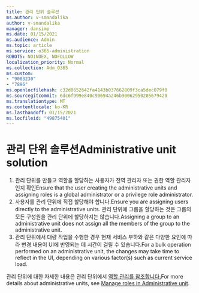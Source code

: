 ```yaml
---
title: 관리 단위 솔루션
ms.author: v-smandalika
author: v-smandalika
manager: dansimp
ms.date: 01/15/2021
ms.audience: Admin
ms.topic: article
ms.service: o365-administration
ROBOTS: NOINDEX, NOFOLLOW
localization_priority: Normal
ms.collection: Adm_O365
ms.custom:
- "9003230"
- "7896"
ms.openlocfilehash: c32d0652642fa4143b037662809f3ca5dec079f0
ms.sourcegitcommit: 6dc6f999e840c90694a246b90062950205679420
ms.translationtype: MT
ms.contentlocale: ko-KR
ms.lasthandoff: 01/15/2021
ms.locfileid: "49875401"
---
```

# <a name="administrative-unit-solution"></a><span data-ttu-id="f71f3-102">관리 단위 솔루션</span><span class="sxs-lookup"><span data-stu-id="f71f3-102">Administrative unit solution</span></span>

1. <span data-ttu-id="f71f3-103">관리 단위를 만들고 역할을 할당하는 사용자가 전역 관리자 또는 권한 역할 관리자인지 확인</span><span class="sxs-lookup"><span data-stu-id="f71f3-103">Ensure that the user creating the administrative units and assigning roles is a global administrator or a privilege role administrator.</span></span>
2. <span data-ttu-id="f71f3-104">사용자를 관리 단위에 직접 할당해야 합니다.</span><span class="sxs-lookup"><span data-stu-id="f71f3-104">Ensure you are assigning users directly to the administrative units.</span></span> <span data-ttu-id="f71f3-105">관리 단위에 그룹을 할당하는 것은 그룹의 모든 구성원을 관리 단위에 할당하지는 않습니다.</span><span class="sxs-lookup"><span data-stu-id="f71f3-105">Assigning a group to an administrative unit does not assign all the members of the group to the administrative unit.</span></span>
3. <span data-ttu-id="f71f3-106">관리 단위에서 대량 작업을 수행한 경우 현재 서비스 부하와 같은 다양한 요인에 따라 변경 내용이 UI에 반영되는 데 시간이 걸릴 수 있습니다.</span><span class="sxs-lookup"><span data-stu-id="f71f3-106">For a bulk operation performed on an administrative unit, the changes may take time to reflect in the UI, depending on various factor(s) such as current service load.</span></span>

<span data-ttu-id="f71f3-107">관리 단위에 대한 자세한 내용은 관리 단위에서 [역할 관리를 참조합니다.](https://docs.microsoft.com/azure/active-directory/roles/administrative-units)</span><span class="sxs-lookup"><span data-stu-id="f71f3-107">For more details about administrative units, see [Manage roles in Administrative unit](https://docs.microsoft.com/azure/active-directory/roles/administrative-units).</span></span>

